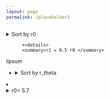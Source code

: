 ```yaml
---
layout: page
permalink: /placeholder1
---
```



<details>
<summary> Sort by r0 </summary>

+ <details>
    <summary> r0= 1.2</summary>
   
    + <details>
        <summary>Sort by r1 </summary>
    
            +<details>
            <summary>r1 = 0.0 </summary>
    lipsum
            </details>
            
            +<details>
            <summary>r1 = 0.1 r0 </summary>
    lipsum
            </details>

            +<details>
            <summary>r1 = 0.5 r0 </summary>
    lipsum
            </details>
    
    + <details>
      <summary>Sort by r_theta </summary>
      teste
        <p float="left">

        <img src="{{ site.baseurl }}/images/N1000L80rzero1.2r10.0rtheta0.1.png"  style="width: 300px;"/>

       <img src="{{ site.baseurl }}/images/N1000L80rzero1.2r10.0rtheta0.1.png"  style="width: 300px;"/>

      </p>
           <p align = "center">
      Fig.1 - 4K Mountains Wallpaper
      </p>
      </details>
    
    
    
    
    
    
    
+ <details>
    <summary> r0= 5.7</summary>
   
    + <details>
        <summary>Sort by r1 </summary>
            +<details>
            <summary>Sort by r1 </summary>
            r1 = 0.0
      </details>


    + <details>
      <summary>Sort by r_theta </summary>
      teste
        <p float="left">

        <img src="{{ site.baseurl }}/images/N1000L80rzero1.2r10.0rtheta0.1.png"  style="width: 300px;"/>

       <img src="{{ site.baseurl }}/images/N1000L80rzero1.2r10.0rtheta0.1.png"  style="width: 300px;"/>

      </p>
           <p align = "center">
      Fig.1 - 4K Mountains Wallpaper
      </p>
      </details>


    </details>
